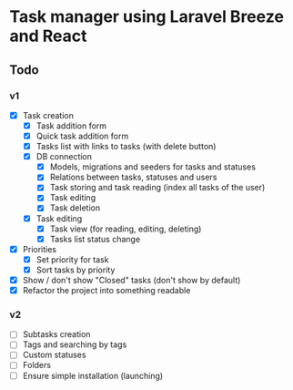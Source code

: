 # Task manager using Laravel Breeze and React

## Todo

### v1

-   [x] Task creation
    -   [x] Task addition form
    -   [x] Quick task addition form
    -   [x] Tasks list with links to tasks (with delete button)
    -   [x] DB connection
        -   [x] Models, migrations and seeders for tasks and statuses
        -   [x] Relations between tasks, statuses and users
        -   [x] Task storing and task reading (index all tasks of the user)
        -   [x] Task editing
        -   [x] Task deletion
    -   [x] Task editing
        -   [x] Task view (for reading, editing, deleting)
        -   [x] Tasks list status change
-   [x] Priorities
    -   [x] Set priority for task
    -   [x] Sort tasks by priority
-   [x] Show / don't show "Closed" tasks (don't show by default)
-   [x] Refactor the project into something readable

### v2

-   [ ] Subtasks creation
-   [ ] Tags and searching by tags
-   [ ] Custom statuses
-   [ ] Folders
-   [ ] Ensure simple installation (launching)
